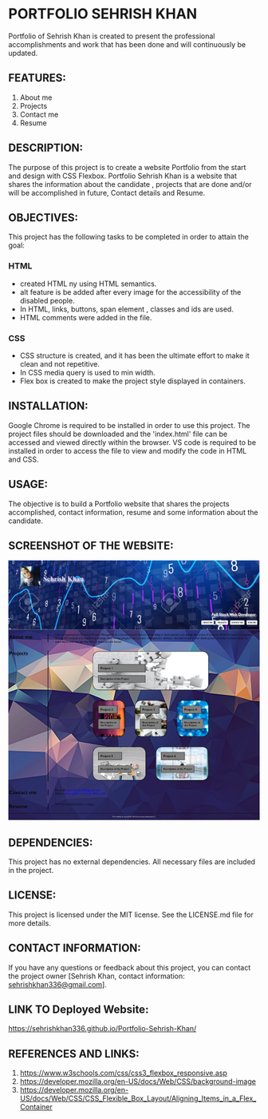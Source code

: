 # PORTFOLIO SEHRISH KHAN
Portfolio of Sehrish Khan is created to present the professional accomplishments and work that has been done and will continuously be updated. 
## FEATURES:
1. About me
2. Projects
3. Contact me
4. Resume

## DESCRIPTION:
The purpose of this project is to create a website Portfolio from the start and design with CSS Flexbox. Portfolio Sehrish Khan is a website that shares the information about the candidate , projects that are done and/or will be accomplished in future, Contact details and Resume.

## OBJECTIVES:
This project has the following tasks to be completed in order to attain the goal:
### HTML
* created HTML ny using HTML semantics.
* alt feature is be added after every image for the accessibility of the disabled people.
* In HTML, links, buttons, span element , classes and ids are used.
* HTML comments were added in the file.
### CSS
* CSS structure is created, and it has been the ultimate effort to make it clean and not repetitive.
* In CSS media query is used to min width.
* Flex box is created to make the project style displayed in containers.

## INSTALLATION:
Google Chrome is required to be installed in order to use this project. The project files should be downloaded and the 'index.html' file can be accessed and viewed directly within the browser. VS code is required to be installed in order to access the file to view and modify the code in HTML and CSS.

## USAGE:
The objective is to build a Portfolio website that shares the projects accomplished, contact information, resume and some information about the candidate.

## SCREENSHOT OF THE WEBSITE:

![alt text](./images/Web%20capture-Final.jpeg)

## DEPENDENCIES:
This project has no external dependencies. All necessary files are included in the project.

## LICENSE:
This project is licensed under the MIT license. See the LICENSE.md file for more details.

## CONTACT INFORMATION:
If you have any questions or feedback about this project, you can contact the project owner [Sehrish Khan, contact information: sehrishkhan336@gmail.com].

## LINK TO Deployed Website:
https://sehrishkhan336.github.io/Portfolio-Sehrish-Khan/

## REFERENCES AND LINKS:

1. https://www.w3schools.com/css/css3_flexbox_responsive.asp
2. https://developer.mozilla.org/en-US/docs/Web/CSS/background-image
3. https://developer.mozilla.org/en-US/docs/Web/CSS/CSS_Flexible_Box_Layout/Aligning_Items_in_a_Flex_Container